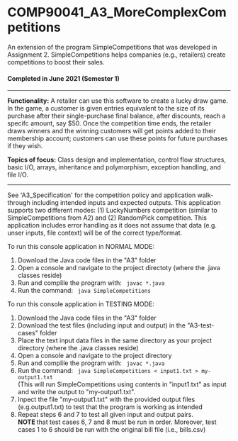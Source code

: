 # COMP90041_A3_MoreComplexCompetitions
An extension of the program SimpleCompetitions that was developed in Assignment 2. SimpleCompetitions helps companies (e.g., retailers) create competitions to boost their sales.
<br>
<h4> Completed in June 2021 (Semester 1) </h4>
<hr>

<b>Functionality:</b>
A retailer can use this software to create a lucky draw game. In the game, a customer is given entries equivalent to the size of its purchase after their single-purchase final balance, after discounts, reach a specifc amount, say $50. Once the competition time ends, the retailer draws winners and the winning customers will get points added to their membership account; customers can use these points for future purchases if they wish. 

<b>Topics of focus:</b>
Class design and implementation, control flow structures, basic I/O, arrays, inheritance and polymorphism, exception handling, and file I/O.
<hr>

See 'A3_Specification' for the competition policy and application walk-through including intended inputs and expected outputs. This application supports two different modes: (1) LuckyNumbers competition (similar to SimpleCompetitions from A2) and (2) RandomPick competition. This application includes error handling as it does not assume that data (e.g. unser inputs, file context) will be of the correct type/format.

To run this console application in NORMAL MODE:
<ol>
  <li> Download the Java code files in the "A3" folder </li>
  <li> Open a console and navigate to the project directoty (where the .java classes reside) </li>
  <li> Run and complile the program with: <code> javac *.java </code> </li>
  <li> Run the command: <code> java SimpleCompetitions </code> </li>
</ol>

To run this console application in TESTING MODE:
<ol>
  <li> Download the Java code files in the "A3" folder </li>
  <li> Download the test files (including input and output) in the "A3-test-cases" folder </li>
  <li> Place the text input data files in the same directory as your project directory (where the .java classes reside) </li>
  <li> Open a console and navigate to the project directory </li>
  <li> Run and complile the program with: <code> javac *.java </code> </li>
  <li> Run the command: <code> java SimpleCompetitions < input1.txt > my-output1.txt </code> <br> 
  (This will run SimpleCompetitions using contents in "input1.txt" as input and write the output to "my-output1.txt". </li>
  <li> Inpect the file "my-output1.txt" with the provided output files (e.g.output1.txt) to test that the program is working as intended </li>
  <li> Repeat steps 6 and 7 to test all given input and output pairs. <br>
  <b>NOTE </b> that test cases 6, 7 and 8 must be run in order. Moreover, test cases 1 to 6 should be run with the original bill file (i.e., bills.csv) </li>
</ol>

